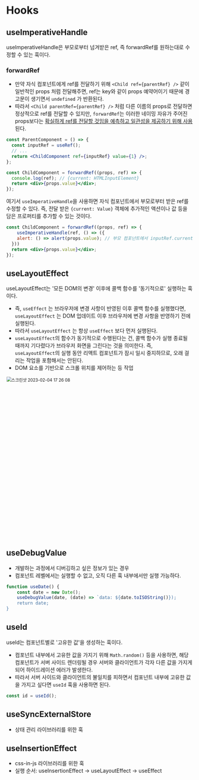 # Hooks

## useImperativeHandle

useImperativeHandle은 부모로부터 넘겨받은 ref, 즉 forwardRef를 원하는대로 수정할 수 있는 훅이다.

### forwardRef

- 만약 자식 컴포넌트에게 ref를 전달하기 위해 `<Child ref={parentRef} />` 같이 일반적인 props 처럼 전달해주면, ref는 key와 같이 props 예약어이기 때문에 경고문이 생기면서 `undefined` 가 반환된다.
- 따라서 `<Child parentRef={parentRef} />` 처럼 다른 이름의 props로 전달하면 정상적으로 ref를 전달할 수 있지만, `forwardRef`는 이러한 네이밍 자유가 주어진 props보다는 <u>확실하게 ref를 전달할 것임을 예측하고 일관성을 제공하기 위해 사용</u>된다.

```jsx
const ParentComponent = () => {
  const inputRef = useRef();
  // ...
  return <ChildComponent ref={inputRef} value={1} />;
};

const ChildComponent = forwardRef((props, ref) => {
  console.log(ref); // {current: HTMLInputElement}
  return <div>{props.value}</div>;
});
```

여기서 `useImperativeHandle`을 사용하면 자식 컴포넌트에서 부모로부터 받은 ref를 수정할 수 있다. 즉, 전달 받은 `{current: Value}` 객체에 추가적인 액션이나 값 등을 담은 프로퍼티를 추가할 수 있는 것이다.

```jsx
const ChildComponent = forwardRef((props, ref) => {
 	useImperativeHandle(ref, () => ({
    alert: () => alert(props.value); // 부모 컴포넌트에서 inputRef.current.alert() 호출 가능
  }))
  return <div>{props.value}</div>;
});
```

## useLayoutEffect

useLayoutEffect는 '모든 DOM의 변경' 이후에 콜백 함수를 '동기적으로' 실행하는 훅이다.

- 즉, `useEffect` 는 브라우저에 변경 사항이 반영된 이후 콜백 함수를 실행했다면, `useLayoutEffect` 는 DOM 업데이트 이후 브라우저에 변경 사항을 반영하기 전에 실행된다.
- 따라서 `useLayoutEffect` 는 항상 `useEffect` 보다 먼저 실행된다.
- `useLayoutEffect`의 함수가 동기적으로 수행된다는 건, 콜백 함수가 실행 종료될 때까지 기다렸다가 브라우저 화면을 그린다는 것을 의미한다. 즉, `useLayoutEffect`의 실행 동안 리액트 컴포넌트가 잠시 일시 중지하므로, 오래 걸리는 작업을 포함해서는 안된다.
- DOM 요소를 기반으로 스크롤 위치를 제어하는 등 작업

<img width="542" alt="스크린샷 2023-02-04 17 26 08" src="https://user-images.githubusercontent.com/67703882/216757250-a131701a-0be5-4a2c-bce4-369af63977f9.png" style="zoom:80%;" >

## useDebugValue

- 개발하는 과정에서 디버깅하고 싶은 정보가 있는 경우
- 컴포넌트 레벨에서는 실행할 수 없고, 오직 다른 훅 내부에서만 실행 가능하다.

```js
function useDate() {
	const date = new Date();
	useDebugValue(date, (date) => `data: ${date.toISOString()});
	return date;
}
```

## useId

useId는 컴포넌트별로 '고유한 값'을 생성하는 훅이다.

- 컴포넌트 내부에서 고유한 값을 가지기 위해 `Math.random()` 등을 사용하면, 해당 컴포넌트가 서버 사이드 렌더링될 경우 서버와 클라이언트가 각자 다른 값을 가지게 되어 하이드레이션 에러가 발생한다.
- 따라서  서버 사이드와 클라이언트의 불일치를 피하면서 컴포넌트 내부에 고유한 값을 가지고 싶다면 `useId` 훅을 사용하면 된다.

```jsx
const id = useId();
```

## useSyncExternalStore

- 상태 관리 라이브러리를 위한 훅

## useInsertionEffect

- css-in-js 라이브러리를 위한 훅 
- 실행 순서: useInsertionEffect -> useLayoutEffect -> useEffect
